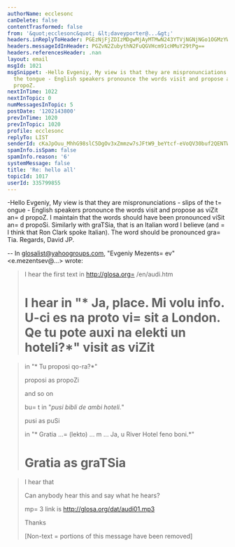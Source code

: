 ```yaml
---
authorName: ecclesonc
canDelete: false
contentTrasformed: false
from: '&quot;ecclesonc&quot; &lt;daveyporter@...&gt;'
headers.inReplyToHeader: PGEzNjFjZDIzMDgwMjAyMTMwN243YTVjNGNjNGo1OGMzYWNhMmNmNDBlNzJiQG1haWwuZ21haWwuY29tPg==
headers.messageIdInHeader: PGZvN2ZubythN2FuQGVHcm91cHMuY29tPg==
headers.referencesHeader: .nan
layout: email
msgId: 1021
msgSnippet: -Hello Evgeniy, My view is that they are mispronunciations - slips of
  the tongue - English speakers pronounce the words visit and propose as viZit and
  propoZ.
nextInTime: 1022
nextInTopic: 0
numMessagesInTopic: 5
postDate: '1202143800'
prevInTime: 1020
prevInTopic: 1020
profile: ecclesonc
replyTo: LIST
senderId: cKaJpOuu_MhhG98slC5DgOv3xZmmzw7sJFtW9_beYtcf-eVoQV30buf2QENTW90wywLgDYB5Dukf-R7e2WoVc865dFV6jWgsUE3BCeE
spamInfo.isSpam: false
spamInfo.reason: '6'
systemMessage: false
title: 'Re: hello all'
topicId: 1017
userId: 335799855
---
```


-Hello Evgeniy,
My view is that they are mispronunciations - slips of the t=
ongue - 
English speakers pronounce the words visit and propose as viZit an=
d 
propoZ.  I maintain that the words should have been pronounced viSit 
an=
d propoSi. 
Similarly with graTSia, that is an Italian word I believe (and =
I 
think that Ron Clark spoke Italian).  The word should be pronounced 
gra=
Tia.
Regards, David JP.


-- In glosalist@yahoogroups.com, "Evgeniy Mezents=
ev" 
<e.mezentsev@...> wrote:
>
> I hear the first text in http://glosa.org=
/en/audi.htm
> 
> I hear in "* Ja, place. Mi volu info. U-ci es na proto vi=
sit a 
London. Qe tu
> pote auxi na elekti un hoteli?*"
> visit as viZit
> =

> in "* Tu proposi qo-ra?*"
> 
> proposi as propoZi
> 
> and so on
> 
> bu=
t in "*pusi bibli de ambi hoteli.*"
> 
> pusi as puSi
> 
> in "* Gratia ...=
 (lekto) ... m ... Ja, u River Hotel feno boni.*"
> 
> Gratia as graTSia
> =

> I hear that
> 
> Can anybody hear this and say what he hears?
> 
> 
> mp=
3 link is http://glosa.org/dat/audi01.mp3
> 
> 
> Thanks
> 
> 
> [Non-text =
portions of this message have been removed]
>



